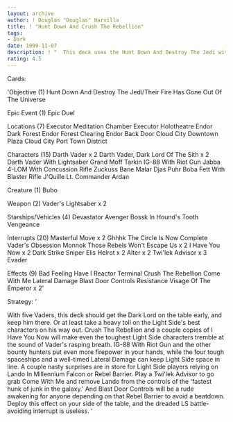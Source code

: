 ```yaml
---
layout: archive
author: ! Douglas "Douglas" Harvilla
title: ! "Hunt Down And Crush The Rebellion"
tags:
- Dark
date: 1999-11-07
description: ! "  This deck uses the Hunt Down And Destroy The Jedi with a few premium cards from Enhanced Cloud City to counter a variety of threats.  Very focused and mean."
rating: 4.5
---
```

Cards: 

'Objective (1)
Hunt Down And Destroy The Jedi/Their Fire Has Gone Out Of The Universe

Epic Event (1)
Epic Duel

Locations (7)
Executor Meditation Chamber
Executor Holotheatre
Endor Dark Forest
Endor Forest Clearing
Endor Back Door
Cloud City Downtown Plaza
Cloud City Port Town District

Characters (15)
Darth Vader x 2
Darth Vader, Dark Lord Of The Sith x 2
Darth Vader With Lightsaber
Grand Moff Tarkin
IG-88 With Riot Gun
Jabba
4-LOM With Concussion Rifle
Zuckuss
Bane Malar
Djas Puhr
Boba Fett With Blaster Rifle
J'Quille
Lt. Commander Ardan

Creature (1)
Bubo

Weapon (2)
Vader's Lightsaber x 2

Starships/Vehicles (4)
Devastator
Avenger
Bossk In Hound's Tooth
Vengeance

Interrupts (20)
Masterful Move x 2
Ghhhk
The Circle Is Now Complete
Vader's Obsession
Monnok
Those Rebels Won't Escape Us x 2
I Have You Now x 2
Dark Strike
Sniper
Elis Helrot x 2
Alter x 2
Twi'lek Advisor x 3
Evader

Effects (9)
Bad Feeling Have I
Reactor Terminal
Crush The Rebellion
Come With Me
Lateral Damage
Blast Door Controls
Resistance
Visage Of The Emperor x 2'

Strategy: '

  With five Vaders, this deck should get the Dark Lord on the table early, and keep him there.  Or at least take a heavy toll on the Light Side's best characters on his way out.  Crush The Rebellion and a couple copies of I Have You Now will make even the toughest Light Side characters tremble at the sound of Vader's rasping breath.
  IG-88 With Riot Gun and the other bounty hunters put even more firepower in your hands, while the four tough spaceships and a well-timed Lateral Damage can keep Light Side space in line.
  A couple nasty surprises are in store for Light Side players relying on Lando In Millennium Falcon or Rebel Barrier.	Play a Twi'lek Advisor to go grab Come With Me and remove Lando from the controls of the 'fastest hunk of junk in the galaxy.'  And Blast Door Controls will be a rude awakening for anyone depending on that Rebel Barrier to avoid a beatdown.  Deploy this effect on your side of the table, and the dreaded LS battle-avoiding interrupt is useless.
'